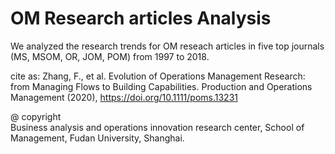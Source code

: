 # OM Research articles Analysis
We analyzed the research trends for OM reseach articles in five top journals (MS, MSOM, OR, JOM, POM) from 1997 to 2018. 

cite as: 
Zhang, F., et al. Evolution of Operations Management Research: from Managing Flows to Building Capabilities. Production and Operations Management (2020), https://doi.org/10.1111/poms.13231

@ copyright  
Business analysis and operations innovation research center, School of Management, Fudan University, Shanghai.

